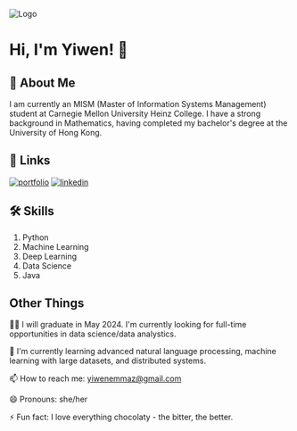 ![Logo](https://github-readme-stats.vercel.app/api?username=yiwenzcmu&&show_icons=true&title_color=ffffff&icon_color=bb2acf&text_color=daf7dc&bg_color=151515)

# Hi, I'm Yiwen! 👋


## 🚀 About Me
I am currently an MISM (Master of Information Systems Management) student at Carnegie Mellon University Heinz College. I have a strong background in Mathematics, having completed my bachelor's degree at the University of Hong Kong. 



## 🔗 Links
[![portfolio](https://img.shields.io/badge/my_portfolio-000?style=for-the-badge&logo=ko-fi&logoColor=white)](https://github.com/yiwenzcmu)
[![linkedin](https://img.shields.io/badge/linkedin-0A66C2?style=for-the-badge&logo=linkedin&logoColor=white)](https://www.linkedin.com/in/yiwen-emma-zhao/)






## 🛠 Skills
1. Python
2. Machine Learning
3. Deep Learning
4. Data Science
5. Java



## Other Things
👩‍💻 I will graduate in May 2024. I'm currently looking for full-time opportunities in data science/data analystics.

🧠 I'm currently learning advanced natural language processing, machine learning with large datasets, and distributed systems.  

📫 How to reach me: yiwenemmaz@gmail.com

😄 Pronouns: she/her

⚡️ Fun fact: I love everything chocolaty - the bitter, the better. 

